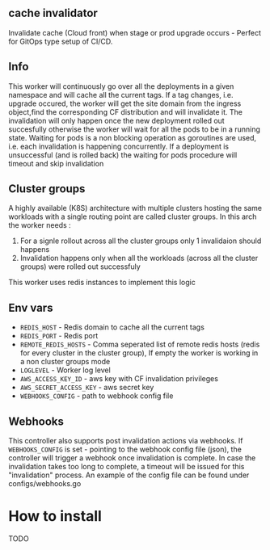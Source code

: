 ## cache invalidator

Invalidate cache (Cloud front) when stage or prod upgrade occurs - Perfect for GitOps type setup of CI/CD.

## Info

This worker will continuously go over all the deployments in a given namespace and will cache all the current tags.
If a tag changes, i.e. upgrade occured, the worker will get the site domain from the ingress object,find the corresponding CF distribution and will invalidate it.
The invalidation will only happen once the new deployment rolled out succesfully otherwise the worker will wait for all the pods to be in a running state. 
Waiting for pods is a non blocking operation as goroutines are used, i.e. each invalidation is happening concurrently.
If a deployment is unsuccessful (and is rolled back) the waiting for pods procedure will timeout and skip invalidation

## Cluster groups

A highly available (K8S) architecture with multiple clusters hosting the same workloads with a single routing point are called cluster groups. In this arch the worker needs :
1. For a signle rollout across all the cluster groups only 1 invalidaion should happens
2. Invalidation happens only when all the workloads (across all the cluster groups) were rolled out successfuly 

This worker uses redis instances to implement this logic

## Env vars
* `REDIS_HOST` - Redis domain to cache all the current tags
* `REDIS_PORT` - Redis port
* `REMOTE_REDIS_HOSTS` - Comma seperated list of remote redis hosts (redis for every cluster in the cluster group), If empty the worker is working in a non cluster groups mode
* `LOGLEVEL` - Worker log level
* `AWS_ACCESS_KEY_ID` - aws key with CF invalidation privileges
* `AWS_SECRET_ACCESS_KEY` - aws secret key
* `WEBHOOKS_CONFIG` - path to webhook config file

## Webhooks
This controller also supports post invalidation actions via webhooks.
If `WEBHOOKS_CONFIG` is set - pointing to the webhook config file (json), the controller will trigger a webhook once invalidation is complete. 
In case the invalidation takes too long to complete, a timeout will be issued for this "invalidation" process. An example of the config file can be found under configs/webhooks.go

# How to install 
TODO
